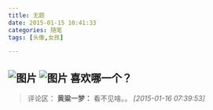 ```yaml
---
title: 无题
date: 2015-01-15 10:41:33
categories: 随笔
tags: [头像,女孩]

---
```

![图片](2404077776103324357.png)
![图片](6608654221167192509.png)
喜欢哪一个？
---
>评论区：
>**黄粱一梦：** 看不见啥。。  *[2015-01-16 07:39:53]*
>
